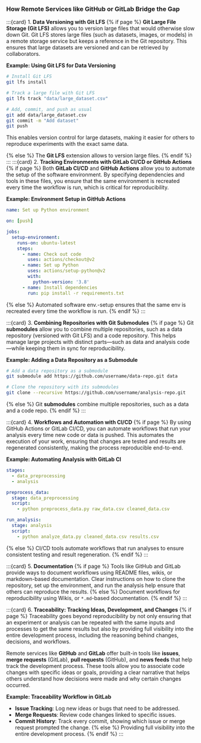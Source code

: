 ### How Remote Services like GitHub or GitLab Bridge the Gap

:::{card} 1. **Data Versioning with Git LFS**
{% if page %}
**Git Large File Storage (Git LFS)** allows you to version large files that would otherwise slow down Git. Git LFS stores large files (such as datasets, images, or models) in a remote storage service but keeps a reference in the Git repository. This ensures that large datasets are versioned and can be retrieved by collaborators.

**Example: Using Git LFS for Data Versioning**

```bash
# Install Git LFS
git lfs install

# Track a large file with Git LFS
git lfs track "data/large_dataset.csv"

# Add, commit, and push as usual
git add data/large_dataset.csv
git commit -m "Add dataset"
git push
```

This enables version control for large datasets, making it easier for others to reproduce experiments with the exact same data.

{% else %}
The **Git LFS** extension allows to version large files. 
{% endif %}
:::
:::{card} 2. **Tracking Environments with GitLab CI/CD or GitHub Actions**
{% if page %}
Both **GitLab CI/CD** and **GitHub Actions** allow you to automate the setup of the software environment. By specifying dependencies and tools in these files, you ensure that the same environment is recreated every time the workflow is run, which is critical for reproducibility.

**Example: Environment Setup in GitHub Actions**

```yaml
name: Set up Python environment

on: [push]

jobs:
  setup-environment:
    runs-on: ubuntu-latest
    steps:
      - name: Check out code
        uses: actions/checkout@v2
      - name: Set up Python
        uses: actions/setup-python@v2
        with:
          python-version: '3.8'
      - name: Install dependencies
        run: pip install -r requirements.txt
```
{% else %}
Automated software env.-setup ensures that the same env is recreated every time the workflow is run.
{% endif %}
:::

:::{card} 3. **Combining Repositories with Git Submodules**
{% if page %}
Git **submodules** allow you to combine multiple repositories, such as a data repository (versioned with Git LFS) and a code repository. This helps manage large projects with distinct parts—such as data and analysis code—while keeping them in sync for reproducibility.

**Example: Adding a Data Repository as a Submodule**

```bash
# Add a data repository as a submodule
git submodule add https://github.com/username/data-repo.git data

# Clone the repository with its submodules
git clone --recursive https://github.com/username/analysis-repo.git
```
{% else %}
Git **submodules** combine multiple repositories, such as a data and a code repo.
{% endif %}
:::

:::{card} 4. **Workflows and Automation with CI/CD**
{% if page %}
By using GitHub Actions or GitLab CI/CD, you can automate workflows that run your analysis every time new code or data is pushed. This automates the execution of your work, ensuring that changes are tested and results are regenerated consistently, making the process reproducible end-to-end.

**Example: Automating Analysis with GitLab CI**

```yaml
stages:
  - data_preprocessing
  - analysis

preprocess_data:
  stage: data_preprocessing
  script:
    - python preprocess_data.py raw_data.csv cleaned_data.csv

run_analysis:
  stage: analysis
  script:
    - python analyze_data.py cleaned_data.csv results.csv
```
{% else %}
CI/CD tools automate workflows that run analyses to ensure consistent testing and result regeneration.
{% endif %}
:::

:::{card} 5. **Documentation**
{% if page %}
Tools like GitHub and GitLab provide ways to document workflows using README files, wikis, or markdown-based documentation. Clear instructions on how to clone the repository, set up the environment, and run the analysis help ensure that others can reproduce the results.
{% else %}
Document workflows for reproducibility using Wikis, or `*.md`-based documentation.
{% endif %}
:::

:::{card} 6. **Traceability: Tracking Ideas, Development, and Changes**
{% if page %}
Traceability goes beyond reproducibility by not only ensuring that an experiment or analysis can be repeated with the same inputs and processes to get the same results but also by providing full visibility into the entire development process, including the reasoning behind changes, decisions, and workflows.

Remote services like **GitHub** and **GitLab** offer built-in tools like **issues**, **merge requests** (GitLab), **pull requests** (GitHub), and **news feeds** that help track the development process. These tools allow you to associate code changes with specific ideas or goals, providing a clear narrative that helps others understand how decisions were made and why certain changes occurred.

**Example: Traceability Workflow in GitLab**

- **Issue Tracking**: Log new ideas or bugs that need to be addressed.
- **Merge Requests**: Review code changes linked to specific issues.
- **Commit History**: Track every commit, showing which issue or merge request prompted the change.
{% else %}
Providing full visibility into the entire development process.
{% endif %}
:::
